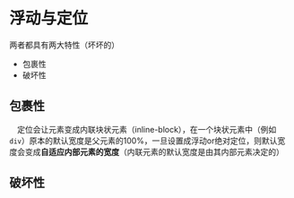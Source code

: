 # 浮动与定位

两者都具有两大特性（坏坏的）

* 包裹性
* 破坏性

## 包裹性

&emsp;定位会让元素变成内联块状元素（inline-block），在一个块状元素中（例如`div`）原本的默认宽度是父元素的100%，一旦设置成浮动or绝对定位，则默认宽度会变成**自适应内部元素的宽度**（内联元素的默认宽度是由其内部元素决定的）

## 破坏性

&emsp;
